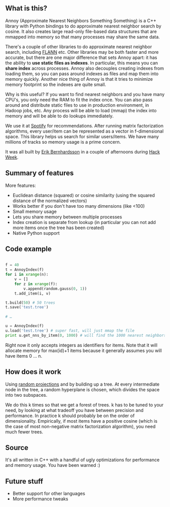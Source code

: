 ## What is this?

Annoy (Approximate Nearest Neighbors Something Something) is a C++ library with Python bindings to do approximate nearest neighbor search by cosine. It also creates large read-only file-based data structures that are mmapped into memory so that many processes may share the same data.

There's a couple of other libraries to do approximate nearest neighbor search, including [FLANN](https://github.com/mariusmuja/flann) etc. Other libraries may be both faster and more accurate, but there are one major difference that sets Annoy apart: it has the ability to **use static files as indexes**. In particular, this means you can **share index** across processes. Annoy also decouples creating indexes from loading them, so you can pass around indexes as files and map them into memory quickly. Another nice thing of Annoy is that it tries to minimize memory footprint so the indexes are quite small.

Why is this useful? If you want to find nearest neighbors and you have many CPU's, you only need the RAM to fit the index once. You can also pass around and distribute static files to use in production environment, in Hadoop jobs, etc. Any process will be able to load (mmap) the index into memory and will be able to do lookups immediately.

We use it at [Spotify](http://www.spotify.com/) for recommendations. After running matrix factorization algorithms, every user/item can be represented as a vector in f-dimensional space. This library helps us search for similar users/items. We have many millions of tracks so memory usage is a prime concern.

It was all built by [Erik Bernhardsson](http://www.erikbern.com) in a couple of afternoons during [Hack Week](http://labs.spotify.com/2013/02/15/organizing-a-hack-week/).

## Summary of features

More features:

* Euclidean distance (squared) or cosine similarity (using the squared distance of the normalized vectors)
* Works better if you don't have too many dimensions (like <100)
* Small memory usage
* Lets you share memory between multiple processes
* Index creation is separate from lookup (in particular you can not add more items once the tree has been created)
* Native Python support

## Code example

```python

f = 40
t = AnnoyIndex(f)
for i in xrange(n):
    v = []
    for z in xrange(f):
        v.append(random.gauss(0, 1))
    t.add_item(i, v)

t.build(50) # 50 trees
t.save('test.tree')
    
# …

u = AnnoyIndex(f)
u.load('test.tree') # super fast, will just mmap the file
print u.get_nns_by_item(0, 1000) # will find the 1000 nearest neighbors
```

Right now it only accepts integers as identifiers for items. Note that it will allocate memory for max(id)+1 items because it generally assumes you will have items 0 … n.

## How does it work

Using [random projections](http://en.wikipedia.org/wiki/Locality-sensitive_hashing#Random_projection) and by building up a tree. At every intermediate node in the tree, a random hyperplane is chosen, which divides the space into two subspaces.

We do this k times so that we get a forest of trees. k has to be tuned to your need, by looking at what tradeoff you have between precision and performance. In practice k should probably be on the order of dimensionality. Empirically, if most items have a positive cosine (which is the case of most non-negative matrix factorization algorithm), you need much fewer trees.

## Source

It's all written in C++ with a handful of ugly optimizations for performance and memory usage. You have been warned :)

## Future stuff

* Better support for other languages
* More performance tweaks
